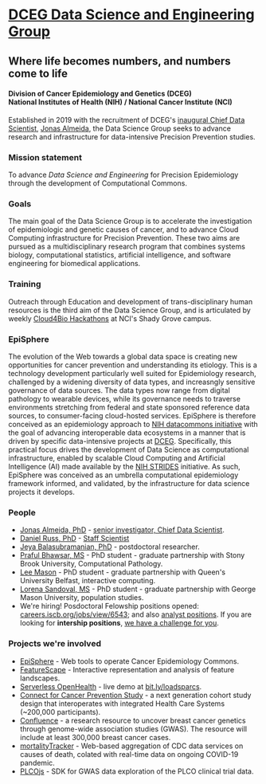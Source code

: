 # [DCEG Data Science and Engineering Group](https://dceg.cancer.gov/about/organization/programs-ebp/datascience)
## Where life becomes numbers, and numbers come to life
#### Division of Cancer Epidemiology and Genetics (DCEG)<br>National Institutes of Health (NIH) / National Cancer Institute (NCI)

Established in 2019 with the recruitment of DCEG's [inaugural Chief Data Scientist](https://irp.nih.gov/catalyst/v27i2/colleagues-recently-tenured), [Jonas Almeida](https://dceg.cancer.gov/about/staff-directory/biographies/A-J/almeida-jonas), the Data Science Group seeks to advance research and infrastructure for data-intensive Precision Prevention studies.
### Mission statement
To advance *Data Science and Engineering* for Precision Epidemiology through the development of Computational Commons.
### Goals
The main goal of the Data Science Group is to accelerate the investigation of epidemiologic and genetic causes of cancer, and to advance Cloud Computing infrastructure for Precision Prevention. These two aims are pursued as a multidisciplinary research program that combines systems biology, computational statistics, artificial intelligence, and software engineering for biomedical applications.
### Training
Outreach through Education and development of trans-disciplinary human resources is the third aim of the Data Science Group, and is articulated by weekly [Cloud4Bio Hackathons](https://cloud4bio.github.io) at NCI's Shady Grove campus.
### EpiSphere
The evolution of the Web towards a global data space is creating new opportunities for cancer prevention and understanding its etiology. This is a technology development particularly well suited for Epidemiology research, challenged by a widening diversity of data types, and increasngly sensitive governance of data sources. The data types now range from digital pathology to wearable devices, while its governance needs to traverse environments stretching from federal and state sponsored reference data sources, to consumer-facing cloud-hosted services. EpiSphere is therefore conceived as an epidemiology approach to [NIH datacommons initiative](https://commonfund.nih.gov/commons) with the goal of advancing interoperable data ecosystems in a manner that is driven by specific data-intensive projects at [DCEG](https://dceg.cancer.gov). Specifically, this practical focus drives the development of Data Science as computational infrastructure, enabled by scalable Cloud Computing and Artificial Intelligence (AI) made available by the [NIH STRIDES](https://datascience.nih.gov/strides) initiative. As such, EpiSphere was conceived as an umbrella computational epidemiology framework informed, and validated, by the infrastructure for data science projects it develops. 
### People
* [Jonas Almeida, PhD](https://github.com/jonasalmeida) - [senior investigator, Chief Data Scientist](https://dceg.cancer.gov/about/staff-directory/almeida-jonas).
* [Daniel Russ, PhD](https://github.com/danielruss) - [Staff Scientist](https://dceg.cancer.gov/about/staff-directory/russ-daniel)
* [Jeya Balasubramanian, PhD](https://github.com/jeyabbalas) - postdoctoral researcher.
* [Praful Bhawsar, MS](https://github.com/PrafulB) - PhD student - graduate partnership with Stony Brook University, Computational Pathology.
* [Lee Mason](https://github.com/LKMason) - PhD student - graduate partnership with Queen's University Belfast, interactive computing.
* [Lorena Sandoval, MS](https://github.com/lorenasandoval88) - PhD student - graduate partnership with George Mason University, population studies.
* We're hiring! Posdoctoral Felowship positions opened: [careers.iscb.org/jobs/view/6543](https://careers.iscb.org/jobs/view/6543); and also [analyst positions](https://careers.iscb.org/jobs/view/6549). If you are looking for **intership positions**, [we have a challenge for you](https://github.com/episphere/internshipChallenge).

### Projects we're involved
* [EpiSphere](https://github.com/episphere) - Web tools to operate Cancer Epidemiology Commons.
* [FeatureScape](https://mathbiol.github.io/tcgatil) - Interactive representation and analysis of feature landscapes.
* [Serverless OpenHealth](https://www.ncbi.nlm.nih.gov/pubmed/30671301) - live demo at [bit.ly/loadsparcs](https://bit.ly/loadsparcs).
* [Connect for Cancer Prevention Study](https://dceg.cancer.gov/research/who-we-study/cohorts/connect) - a next generation cohort study design that interoperates with integrated Health Care Systems (~200,000 participants).
* [Confluence](https://dceg.cancer.gov/research/cancer-types/breast-cancer/confluence-project) - a research resource to uncover breast cancer genetics through genome-wide association studies (GWAS). The resource will include at least 300,000 breast cancer cases.
* [mortalityTracker](https://episphere.github.io/deathtracker) - Web-based aggregation of CDC data services on causes of death, colated with real-time data on ongoing COVID-19 pandemic.
* [PLCOjs](https://github.com/episphere/plco) - SDK for GWAS data exploration of the PLCO clinical trial data.


